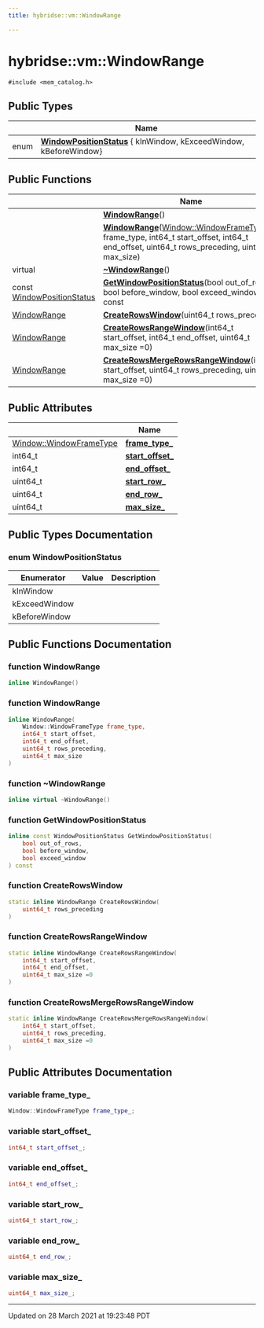 ```yaml
---
title: hybridse::vm::WindowRange

---
```


# hybridse::vm::WindowRange




`#include <mem_catalog.h>`

## Public Types

|                | Name           |
| -------------- | -------------- |
| enum| **[WindowPositionStatus](/Classes/classhybridse_1_1vm_1_1_window_range.md#enum-windowpositionstatus)** { kInWindow, kExceedWindow, kBeforeWindow} |

## Public Functions

|                | Name           |
| -------------- | -------------- |
| | **[WindowRange](/Classes/classhybridse_1_1vm_1_1_window_range.md#function-windowrange)**() |
| | **[WindowRange](/Classes/classhybridse_1_1vm_1_1_window_range.md#function-windowrange)**([Window::WindowFrameType](/Classes/classhybridse_1_1vm_1_1_window.md#enum-windowframetype) frame_type, int64_t start_offset, int64_t end_offset, uint64_t rows_preceding, uint64_t max_size) |
| virtual | **[~WindowRange](/Classes/classhybridse_1_1vm_1_1_window_range.md#function-~windowrange)**() |
| const [WindowPositionStatus](/Classes/classhybridse_1_1vm_1_1_window_range.md#enum-windowpositionstatus) | **[GetWindowPositionStatus](/Classes/classhybridse_1_1vm_1_1_window_range.md#function-getwindowpositionstatus)**(bool out_of_rows, bool before_window, bool exceed_window) const |
| [WindowRange](/Classes/classhybridse_1_1vm_1_1_window_range.md) | **[CreateRowsWindow](/Classes/classhybridse_1_1vm_1_1_window_range.md#function-createrowswindow)**(uint64_t rows_preceding) |
| [WindowRange](/Classes/classhybridse_1_1vm_1_1_window_range.md) | **[CreateRowsRangeWindow](/Classes/classhybridse_1_1vm_1_1_window_range.md#function-createrowsrangewindow)**(int64_t start_offset, int64_t end_offset, uint64_t max_size =0) |
| [WindowRange](/Classes/classhybridse_1_1vm_1_1_window_range.md) | **[CreateRowsMergeRowsRangeWindow](/Classes/classhybridse_1_1vm_1_1_window_range.md#function-createrowsmergerowsrangewindow)**(int64_t start_offset, uint64_t rows_preceding, uint64_t max_size =0) |

## Public Attributes

|                | Name           |
| -------------- | -------------- |
| [Window::WindowFrameType](/Classes/classhybridse_1_1vm_1_1_window.md#enum-windowframetype) | **[frame_type_](/Classes/classhybridse_1_1vm_1_1_window_range.md#variable-frame_type_)**  |
| int64_t | **[start_offset_](/Classes/classhybridse_1_1vm_1_1_window_range.md#variable-start_offset_)**  |
| int64_t | **[end_offset_](/Classes/classhybridse_1_1vm_1_1_window_range.md#variable-end_offset_)**  |
| uint64_t | **[start_row_](/Classes/classhybridse_1_1vm_1_1_window_range.md#variable-start_row_)**  |
| uint64_t | **[end_row_](/Classes/classhybridse_1_1vm_1_1_window_range.md#variable-end_row_)**  |
| uint64_t | **[max_size_](/Classes/classhybridse_1_1vm_1_1_window_range.md#variable-max_size_)**  |

## Public Types Documentation

### enum WindowPositionStatus

| Enumerator | Value | Description |
| ---------- | ----- | ----------- |
| kInWindow | |   |
| kExceedWindow | |   |
| kBeforeWindow | |   |




## Public Functions Documentation

### function WindowRange

```cpp
inline WindowRange()
```


### function WindowRange

```cpp
inline WindowRange(
    Window::WindowFrameType frame_type,
    int64_t start_offset,
    int64_t end_offset,
    uint64_t rows_preceding,
    uint64_t max_size
)
```


### function ~WindowRange

```cpp
inline virtual ~WindowRange()
```


### function GetWindowPositionStatus

```cpp
inline const WindowPositionStatus GetWindowPositionStatus(
    bool out_of_rows,
    bool before_window,
    bool exceed_window
) const
```


### function CreateRowsWindow

```cpp
static inline WindowRange CreateRowsWindow(
    uint64_t rows_preceding
)
```


### function CreateRowsRangeWindow

```cpp
static inline WindowRange CreateRowsRangeWindow(
    int64_t start_offset,
    int64_t end_offset,
    uint64_t max_size =0
)
```


### function CreateRowsMergeRowsRangeWindow

```cpp
static inline WindowRange CreateRowsMergeRowsRangeWindow(
    int64_t start_offset,
    uint64_t rows_preceding,
    uint64_t max_size =0
)
```


## Public Attributes Documentation

### variable frame_type_

```cpp
Window::WindowFrameType frame_type_;
```


### variable start_offset_

```cpp
int64_t start_offset_;
```


### variable end_offset_

```cpp
int64_t end_offset_;
```


### variable start_row_

```cpp
uint64_t start_row_;
```


### variable end_row_

```cpp
uint64_t end_row_;
```


### variable max_size_

```cpp
uint64_t max_size_;
```


-------------------------------

Updated on 28 March 2021 at 19:23:48 PDT